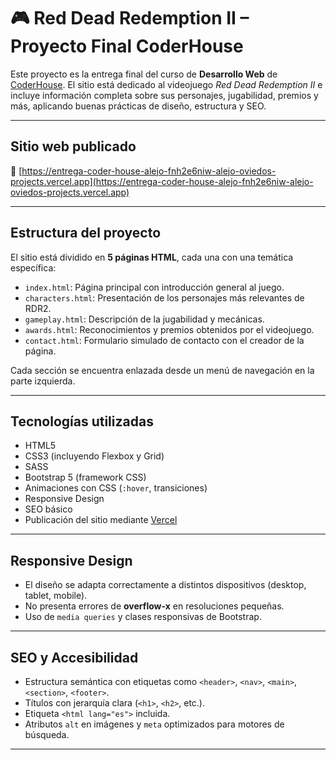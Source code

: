 # 🎮 Red Dead Redemption II – Proyecto Final CoderHouse

Este proyecto es la entrega final del curso de **Desarrollo Web** de [CoderHouse](https://www.coderhouse.com/). El sitio está dedicado al videojuego *Red Dead Redemption II* e incluye información completa sobre sus personajes, jugabilidad, premios y más, aplicando buenas prácticas de diseño, estructura y SEO.

---

## Sitio web publicado

🔗 [https://entrega-coder-house-alejo-fnh2e6niw-alejo-oviedos-projects.vercel.app](https://entrega-coder-house-alejo-fnh2e6niw-alejo-oviedos-projects.vercel.app)

---

##  Estructura del proyecto

El sitio está dividido en **5 páginas HTML**, cada una con una temática específica:

- `index.html`: Página principal con introducción general al juego.
- `characters.html`: Presentación de los personajes más relevantes de RDR2.
- `gameplay.html`: Descripción de la jugabilidad y mecánicas.
- `awards.html`: Reconocimientos y premios obtenidos por el videojuego.
- `contact.html`: Formulario simulado de contacto con el creador de la página.

Cada sección se encuentra enlazada desde un menú de navegación en la parte izquierda.

---

##  Tecnologías utilizadas

- HTML5
- CSS3 (incluyendo Flexbox y Grid)
- SASS
- Bootstrap 5 (framework CSS)
- Animaciones con CSS (`:hover`, transiciones)
- Responsive Design
- SEO básico
- Publicación del sitio mediante [Vercel](https://vercel.com/)

---

## Responsive Design

- El diseño se adapta correctamente a distintos dispositivos (desktop, tablet, mobile).
- No presenta errores de **overflow-x** en resoluciones pequeñas.
- Uso de `media queries` y clases responsivas de Bootstrap.

---

##  SEO y Accesibilidad

- Estructura semántica con etiquetas como `<header>`, `<nav>`, `<main>`, `<section>`, `<footer>`.
- Títulos con jerarquía clara (`<h1>`, `<h2>`, etc.).
- Etiqueta `<html lang="es">` incluida.
- Atributos `alt` en imágenes y `meta` optimizados para motores de búsqueda.

---

